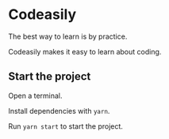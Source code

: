 # Codeasily

The best way to learn is by practice. 

Codeasily makes it easy to learn about coding.

## Start the project
Open a terminal.

Install dependencies with `yarn`.

Run `yarn start` to start the project.